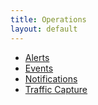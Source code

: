 ```yaml
---
title: Operations
layout: default
---
```

* <a href="/docs/configuration-guide/operations/alerts/">Alerts</a>
* <a href="/docs/configuration-guide/operations/events/">Events</a>
* <a href="/docs/architectural-overview/operations/notifications/">Notifications</a>
* <a href="/docs/configuration-guide/operations/traffic-capture/">Traffic Capture</a>  